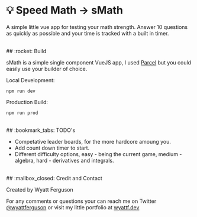 # :bulb: Speed Math -> sMath
A simple little vue app for testing your math strength. Answer 10 questions as quickly as possible and your time is tracked with a built in timer.

<br>
## :rocket: Build

sMath is a simple single component VueJS app, I used [Parcel](https://parceljs.org/) but you could easily use your builder of choice.

Local Development:
```
npm run dev
```

Production Build:
```
npm run prod 
```

<br>
## :bookmark_tabs: TODO's 

- Competative leader boards, for the more hardcore amoung you.
- Add count down timer to start.
- Different difficulty options, easy - being the current game, medium - algebra, hard - derivatives and integrals.

<br>
## :mailbox_closed: Credit and Contact

Created by Wyatt Ferguson 

For any comments or questions your can reach me on Twitter [@wyattferguson](https://twitter.com/wyattferguson) or visit my little portfolio at [wyattf.dev](https://wyattf.dev)


<br>
